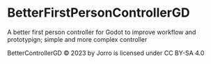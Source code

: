 # BetterFirstPersonControllerGD
A better first person controller for Godot to improve workflow and prototypign; simple and more complex controller

BetterControllerGD © 2023 by Jorro is licensed under CC BY-SA 4.0
